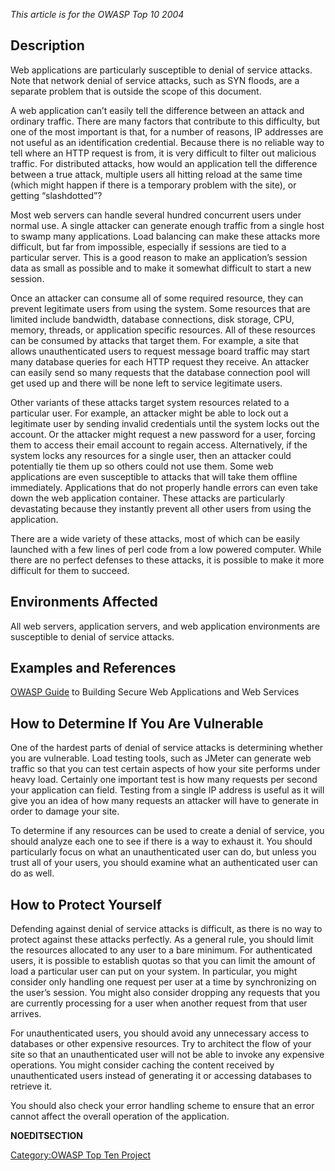 *This article is for the OWASP Top 10 2004*

## Description

Web applications are particularly susceptible to denial of service
attacks. Note that network denial of service attacks, such as SYN
floods, are a separate problem that is outside the scope of this
document.

A web application can’t easily tell the difference between an attack and
ordinary traffic. There are many factors that contribute to this
difficulty, but one of the most important is that, for a number of
reasons, IP addresses are not useful as an identification credential.
Because there is no reliable way to tell where an HTTP request is from,
it is very difficult to filter out malicious traffic. For distributed
attacks, how would an application tell the difference between a true
attack, multiple users all hitting reload at the same time (which might
happen if there is a temporary problem with the site), or getting
“slashdotted”?

Most web servers can handle several hundred concurrent users under
normal use. A single attacker can generate enough traffic from a single
host to swamp many applications. Load balancing can make these attacks
more difficult, but far from impossible, especially if sessions are tied
to a particular server. This is a good reason to make an application’s
session data as small as possible and to make it somewhat difficult to
start a new session.

Once an attacker can consume all of some required resource, they can
prevent legitimate users from using the system. Some resources that are
limited include bandwidth, database connections, disk storage, CPU,
memory, threads, or application specific resources. All of these
resources can be consumed by attacks that target them. For example, a
site that allows unauthenticated users to request message board traffic
may start many database queries for each HTTP request they receive. An
attacker can easily send so many requests that the database connection
pool will get used up and there will be none left to service legitimate
users.

Other variants of these attacks target system resources related to a
particular user. For example, an attacker might be able to lock out a
legitimate user by sending invalid credentials until the system locks
out the account. Or the attacker might request a new password for a
user, forcing them to access their email account to regain access.
Alternatively, if the system locks any resources for a single user, then
an attacker could potentially tie them up so others could not use them.
Some web applications are even susceptible to attacks that will take
them offline immediately. Applications that do not properly handle
errors can even take down the web application container. These attacks
are particularly devastating because they instantly prevent all other
users from using the application.

There are a wide variety of these attacks, most of which can be easily
launched with a few lines of perl code from a low powered computer.
While there are no perfect defenses to these attacks, it is possible to
make it more difficult for them to succeed.

## Environments Affected

All web servers, application servers, and web application environments
are susceptible to denial of service attacks.

## Examples and References

[OWASP Guide](:Category:OWASP_Guide_Project "wikilink") to Building
Secure Web Applications and Web Services

## How to Determine If You Are Vulnerable

One of the hardest parts of denial of service attacks is determining
whether you are vulnerable. Load testing tools, such as JMeter can
generate web traffic so that you can test certain aspects of how your
site performs under heavy load. Certainly one important test is how many
requests per second your application can field. Testing from a single IP
address is useful as it will give you an idea of how many requests an
attacker will have to generate in order to damage your site.

To determine if any resources can be used to create a denial of service,
you should analyze each one to see if there is a way to exhaust it. You
should particularly focus on what an unauthenticated user can do, but
unless you trust all of your users, you should examine what an
authenticated user can do as well.

## How to Protect Yourself

Defending against denial of service attacks is difficult, as there is no
way to protect against these attacks perfectly. As a general rule, you
should limit the resources allocated to any user to a bare minimum. For
authenticated users, it is possible to establish quotas so that you can
limit the amount of load a particular user can put on your system. In
particular, you might consider only handling one request per user at a
time by synchronizing on the user’s session. You might also consider
dropping any requests that you are currently processing for a user when
another request from that user arrives.

For unauthenticated users, you should avoid any unnecessary access to
databases or other expensive resources. Try to architect the flow of
your site so that an unauthenticated user will not be able to invoke any
expensive operations. You might consider caching the content received by
unauthenticated users instead of generating it or accessing databases to
retrieve it.

You should also check your error handling scheme to ensure that an error
cannot affect the overall operation of the application.

__NOEDITSECTION__

[Category:OWASP Top Ten
Project](Category:OWASP_Top_Ten_Project "wikilink")